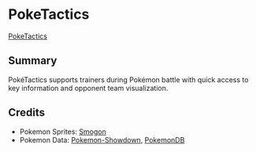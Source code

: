 # PokeTactics

[PokeTactics](http://poketactics.nests.io)

## Summary

PokéTactics supports trainers during Pokémon battle with quick access to key information and opponent team visualization.

## Credits

* Pokemon Sprites: [Smogon](http://www.smogon.com/)
* Pokemon Data: [Pokemon-Showdown](https://github.com/Zarel/Pokemon-Showdown), [PokemonDB](http://pokemondb.net/type/dual)
